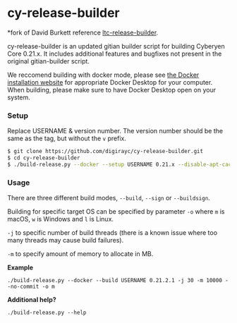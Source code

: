 # cy-release-builder

*fork of David Burkett reference [ltc-release-builder](https://github.com/DavidBurkett/ltc-release-builder).


cy-release-builder is an updated gitian builder script for building Cyberyen Core 0.21.x.
It includes additional features and bugfixes not present in the original gitian-builder script.

We reccomend building with docker mode, please see [the Docker installation website](https://docs.docker.com/engine/install/)
for appropriate Docker Desktop for your computer. When building, please make sure to have Docker Desktop open on your system.

### Setup

Replace USERNAME & version number. The version number should be the same as the tag, but without the `v` prefix.

```bash
$ git clone https://github.com/digirayc/cy-release-builder.git
$ cd cy-release-builder
$ ./build-release.py --docker --setup USERNAME 0.21.x --disable-apt-cacher
```

### Usage

There are three different build modes, `--build`, `--sign` or `--buildsign`.

Building for specific target OS can be specified by parameter `-o` where `m` is macOS, `w` is Windows and `l` is Linux.

`-j` to specific number of build threads (there is a known issue where too many threads may cause build failures).

`-m` to specify amount of memory to allocate in MB.

**Example**
```
./build-release.py --docker --build USERNAME 0.21.2.1 -j 30 -m 10000 --no-commit -o m
```

**Additional help?**
```
./build-release.py --help
```
